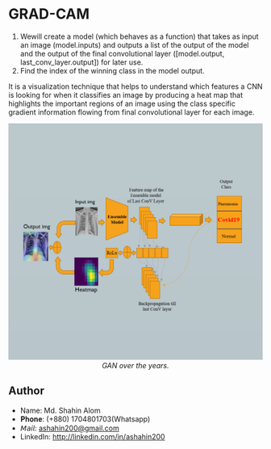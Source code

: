# GRAD-CAM
 1) Wewill create a model (which behaves as a function) that takes as input an image (model.inputs) and outputs a list of the output of the model and the output of the final convolutional layer ([model.output, last_conv_layer.output]) for later use.
 2) Find the index of the winning class in the model output.

It is a visualization technique that helps to understand which features a CNN is looking for when it classifies an image by producing a heat map that highlights the important regions of an image using the class specific gradient information flowing from final convolutional layer for each image. 

<p align="center">
  <img src="ref/ex.png"><br/>
  <i>GAN over the years.</i>
</p>


## Author
+ Name: Md. Shahin Alom
+ 𝐏𝐡𝐨𝐧𝐞:   (+880) 1704801703(Whatsapp)
+ 𝘔𝘢𝘪𝘭:     ashahin200@gmail.com
+ LinkedIn: http://linkedin.com/in/ashahin200